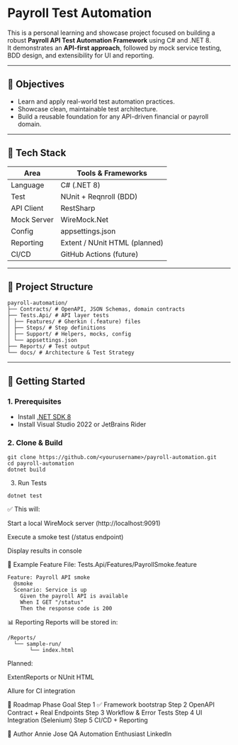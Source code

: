 # Payroll Test Automation

This is a personal learning and showcase project focused on building a robust **Payroll API Test Automation Framework** using C# and .NET 8.  
It demonstrates an **API-first approach**, followed by mock service testing, BDD design, and extensibility for UI and reporting.

---

## 🎯 Objectives
- Learn and apply real-world test automation practices.
- Showcase clean, maintainable test architecture.
- Build a reusable foundation for any API-driven financial or payroll domain.

---

## 🧱 Tech Stack

| Area        | Tools & Frameworks        |
|-------------|---------------------------|
| Language    | C# (.NET 8)               |
| Test        | NUnit + Reqnroll (BDD)    |
| API Client  | RestSharp                 |
| Mock Server | WireMock.Net              |
| Config      | appsettings.json          |
| Reporting   | Extent / NUnit HTML (planned) |
| CI/CD       | GitHub Actions (future)   |

---

## 🧩 Project Structure
```
payroll-automation/
├── Contracts/ # OpenAPI, JSON Schemas, domain contracts
├── Tests.Api/ # API layer tests
│ ├── Features/ # Gherkin (.feature) files
│ ├── Steps/ # Step definitions
│ ├── Support/ # Helpers, mocks, config
│ └── appsettings.json
├── Reports/ # Test output
└── docs/ # Architecture & Test Strategy
```

---

## 🚀 Getting Started

### 1. Prerequisites
- Install [.NET SDK 8](https://dotnet.microsoft.com/en-us/download)
- Install Visual Studio 2022 or JetBrains Rider

### 2. Clone & Build
```
git clone https://github.com/<yourusername>/payroll-automation.git
cd payroll-automation
dotnet build
```
3. Run Tests

```
dotnet test
```

✅ This will:

Start a local WireMock server (http://localhost:9091)

Execute a smoke test (/status endpoint)

Display results in console

🧪 Example Feature
File: Tests.Api/Features/PayrollSmoke.feature

```
Feature: Payroll API smoke
  @smoke
  Scenario: Service is up
    Given the payroll API is available
    When I GET "/status"
    Then the response code is 200
```

📊 Reporting
Reports will be stored in:

```
/Reports/
  └── sample-run/
       └── index.html
```       
Planned:

ExtentReports or NUnit HTML

Allure for CI integration

🧭 Roadmap
Phase	Goal
Step 1	✅ Framework bootstrap
Step 2	OpenAPI Contract + Real Endpoints
Step 3	Workflow & Error Tests
Step 4	UI Integration (Selenium)
Step 5	CI/CD + Reporting

🧘 Author
Annie Jose
QA Automation Enthusiast
LinkedIn
